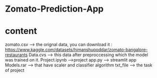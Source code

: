 # Zomato-Prediction-App
# content
zomato.csv --> the orignal data, you can download it : https://www.kaggle.com/datasets/himanshupoddar/zomato-bangalore-restaurants
Data.cvs --> this data after preproccessing which the model was trained on it.
Project.ipynb -->project
app.py --> streamlit app
Models.rar --> that have scaler and classifier algorithm
txt_file --> the task of project

